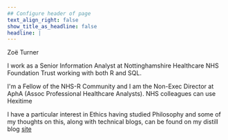 ```yaml
---
## Configure header of page
text_align_right: false
show_title_as_headline: false
headline: |
---
```

 Zoë Turner

<!-- this is a subheadline -->
I work as a Senior Information Analyst at Nottinghamshire Healthcare NHS Foundation Trust working with both R and SQL. 

I'm a Fellow of the NHS-R Community and I am the Non-Exec Director at AphA (Assoc Professional Healthcare Analysts). NHS colleagues can use Hexitime

I have a particular interest in Ethics having studied Philosophy and some of my thoughts on this, along with technical blogs, can be found on my distill blog [site](https://lextuga007.github.io/PhilosopherAnalyst/)
